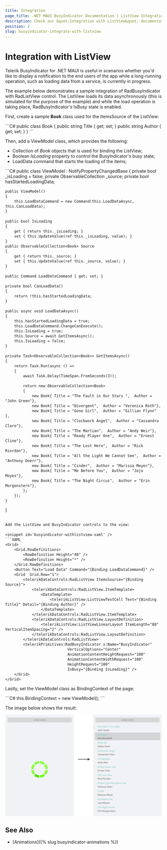 ```yaml
---
title: Integration
page_title: .NET MAUI BusyIndicator Documentation | ListView Integration
description: Check our &quot;Integration with ListView&quot; documentation article for Telerik BusyIndicator for .NET MAUI control.
position: 2
slug: busyindicator-integrate-with-listview
---
```


#  Integration with ListView

Telerik BusyIndicator for .NET MAUI is useful in scenarios whether you'd like to display a notification to the end users of the app while a long-running operation, such as loading data from a service, is currently in progress. 

The example below demonstrates a sample integration of RadBusyIndicator with RadListView control. The ListView loads its data asynchronously (this is simulated for the purpose of the example) and while the load operation is taking place, RadBusyIndicator's IsBusy state is enabled.

First, create a sample **Book** class used for the ItemsSource of the ListView:

<snippet id='busyindicator-withlistview-model' />
```C#
public class Book
{
    public string Title { get; set; }
    public string Author { get; set; }      
}
```

Then, add a ViewModel class, which provides the following:

* Collection of *Book* objects that is used for binding the ListView;
* Boolean *IsLoading* property to control the BusyIndicator's busy state;
* LoadData command that starts the loading of the items;

<snippet id='busyindicator-withlistview-csharp' />
```C#
public class ViewModel : NotifyPropertyChangedBase
{
    private bool _isLoading = false;     
    private ObservableCollection<Book> _source;
    private bool hasStartedLoadingData;

    public ViewModel()
    {
        this.LoadDataCommand = new Command(this.LoadDataAsync, this.CanLoadData);
    }

    public bool IsLoading
    {
        get { return this._isLoading; }
        set { this.UpdateValue(ref this._isLoading, value); }
    }
    public ObservableCollection<Book> Source
    {
        get { return this._source; }
        set { this.UpdateValue(ref this._source, value); }
    }

    public Command LoadDataCommand { get; set; }

    private bool CanLoadData()
    {
        return !this.hasStartedLoadingData;
    }

    public async void LoadDataAsync()
    {
        this.hasStartedLoadingData = true;
        this.LoadDataCommand.ChangeCanExecute();
        this.IsLoading = true;
        this.Source = await GetItemsAsync();
        this.IsLoading = false;
    }

    private Task<ObservableCollection<Book>> GetItemsAsync()
    {
        return Task.Run(async () =>
        {
            await Task.Delay(TimeSpan.FromSeconds(3));

            return new ObservableCollection<Book>
            {
                new Book{ Title = "The Fault in Our Stars ",  Author = "John Green"},
                new Book{ Title = "Divergent",  Author = "Veronica Roth"},
                new Book{ Title = "Gone Girl",  Author = "Gillian Flynn" },
                new Book{ Title = "Clockwork Angel",  Author = "Cassandra Clare"},
                new Book{ Title = "The Martian",  Author = "Andy Weir"},
                new Book{ Title = "Ready Player One",  Author = "Ernest Cline"},
                new Book{ Title = "The Lost Hero",  Author = "Rick Riordan"},
                new Book{ Title = "All the Light We Cannot See",  Author = "Anthony Doerr"},
                new Book{ Title = "Cinder",  Author = "Marissa Meyer"},
                new Book{ Title = "Me Before You",  Author = "Jojo Moyes"},
                new Book{ Title = "The Night Circus",  Author = "Erin Morgenstern"},
            };
        });
    }
}
```

Add the ListView and BusyIndicator controls to the view:

<snippet id='busyindicator-withlistview-xaml' />
```XAML
<Grid>
    <Grid.RowDefinitions>
        <RowDefinition Height="40" />
        <RowDefinition Height="*" />
    </Grid.RowDefinitions>
    <Button Text="Load Data" Command="{Binding LoadDataCommand}" />
    <Grid  Grid.Row="1">
        <telerikDataControls:RadListView ItemsSource="{Binding Source}">
            <telerikDataControls:RadListView.ItemTemplate>
                <DataTemplate>
                    <telerikListView:ListViewTextCell Text="{Binding Title}" Detail="{Binding Author}" />
                </DataTemplate>
            </telerikDataControls:RadListView.ItemTemplate>
            <telerikDataControls:RadListView.LayoutDefinition>
                <telerikListView:ListViewLinearLayout ItemLength="80" VerticalItemSpacing="2" />
            </telerikDataControls:RadListView.LayoutDefinition>
        </telerikDataControls:RadListView>
        <telerikPrimitives:RadBusyIndicator x:Name="BusyIndicator"                             
                            VerticalOptions="Center"
                            AnimationContentHeightRequest="100"
                            AnimationContentWidthRequest="100"
                            HeightRequest="100"
                            IsBusy="{Binding IsLoading}" />
    </Grid>
</Grid>
```

Lastly, set the ViewModel class as BindingContext of the page:

<snippet id='busyindicator-withlistview-setvm' />
```C#
this.BindingContext = new ViewModel();
```

The image below shows the result:

![BusyIndicator with ListView](images/busyindicator-withlistview.png)

## See Also

- [Animations]({% slug busyindicator-animations %})